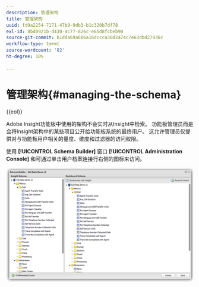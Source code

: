 ```yaml
---
description: 管理架构
title: 管理架构
uuid: fd9a2254-7171-47b9-9db3-b1c320b7df78
exl-id: 8b40921b-d430-4c77-826c-e65d8fcbeb90
source-git-commit: b1dda69a606a16dccca30d2a74c7e63dbd27936c
workflow-type: tm+mt
source-wordcount: '82'
ht-degree: 10%

---
```


# 管理架构{#managing-the-schema}

{{eol}}

Adobe Insight功能板中使用的架构不会实时从Insight中检索。 功能板管理员而是会将Insight架构中的某些项目公开给功能板系统的最终用户。 这允许管理员仅提供对与功能板用户相关的量度、维度和过滤器的访问权限。

使用 **[!UICONTROL Schema Builder]** 窗口 **[!UICONTROL Administration Console]** 和可通过单击用户档案连接行右侧的图标来访问。

![](assets/schema_builder.png)
